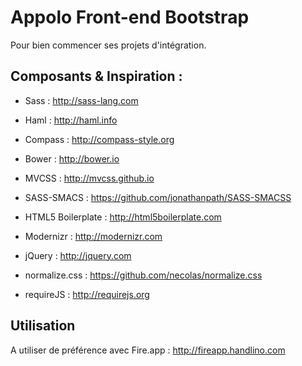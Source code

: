 # Appolo Front-end Bootstrap

Pour bien commencer ses projets d'intégration.

## Composants & Inspiration :
- Sass : http://sass-lang.com
- Haml : http://haml.info
- Compass : http://compass-style.org
- Bower : http://bower.io

- MVCSS : http://mvcss.github.io
- SASS-SMACS : https://github.com/jonathanpath/SASS-SMACSS
- HTML5 Boilerplate : http://html5boilerplate.com
- Modernizr : http://modernizr.com
- jQuery : http://jquery.com
- normalize.css : https://github.com/necolas/normalize.css
- requireJS : http://requirejs.org

## Utilisation
A utiliser de préférence avec Fire.app : http://fireapp.handlino.com